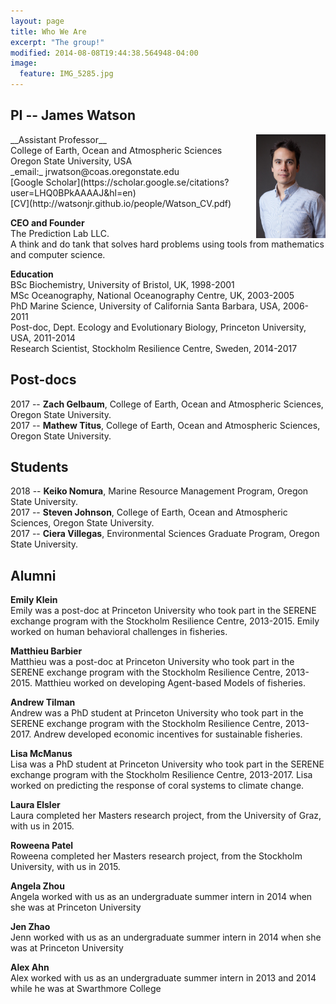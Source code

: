 ```yaml
---
layout: page
title: Who We Are
excerpt: "The group!"
modified: 2014-08-08T19:44:38.564948-04:00
image:
  feature: IMG_5285.jpg
---
```



## PI -- James Watson
<img style="float: right" src="james_watson_lowres_head.jpg" width="22%" />
__Assistant Professor__<br>
College of Earth, Ocean and Atmospheric Sciences<br>
Oregon State University, USA<br>
_email:_ jrwatson@coas.oregonstate.edu<br>
[Google Scholar](https://scholar.google.se/citations?user=LHQ0BPkAAAAJ&hl=en)<br>
[CV](http://watsonjr.github.io/people/Watson_CV.pdf)<br>

__CEO and Founder__<br>
The Prediction Lab LLC.<br>
A think and do tank that solves hard problems using tools from mathematics and computer science.

__Education__<br>
BSc Biochemistry, University of Bristol, UK, 1998-2001<br>
MSc Oceanography, National Oceanography Centre, UK, 2003-2005<br>
PhD Marine Science, University of California Santa Barbara, USA, 2006-2011<br>
Post-doc, Dept. Ecology and Evolutionary Biology, Princeton University, USA, 2011-2014<br>
Research Scientist, Stockholm Resilience Centre, Sweden, 2014-2017<br>

## Post-docs
2017 -- **Zach Gelbaum**, College of Earth, Ocean and Atmospheric Sciences, Oregon State University.<br>
2017 -- **Mathew Titus**, College of Earth, Ocean and Atmospheric Sciences, Oregon State University.<br>

## Students
2018 -- **Keiko Nomura**, Marine Resource Management Program, Oregon State University. <br>
2017 -- **Steven Johnson**, College of Earth, Ocean and Atmospheric Sciences, Oregon State University.<br>
2017 -- **Ciera Villegas**, Environmental Sciences Graduate Program, Oregon State University.

## Alumni
__Emily Klein__<br>
Emily was a post-doc at Princeton University who took part in the SERENE exchange program with the Stockholm Resilience Centre, 2013-2015. Emily worked on human behavioral challenges in fisheries.<br>

__Matthieu Barbier__<br>
Matthieu was a post-doc at Princeton University who took part in the SERENE exchange program with the Stockholm Resilience Centre, 2013-2015. Matthieu worked on developing Agent-based Models of fisheries.<br>

__Andrew Tilman__<br>
Andrew was a PhD student at Princeton University who took part in the SERENE exchange program with the Stockholm Resilience Centre, 2013-2017. Andrew developed economic incentives for sustainable fisheries.<br> 

__Lisa McManus__<br>
Lisa was a PhD student at Princeton University who took part in the SERENE exchange program with the Stockholm Resilience Centre, 2013-2017. Lisa worked on predicting the response of coral systems to climate change.<br>

__Laura Elsler__<br>
Laura completed her Masters research project, from the University of Graz, with us in 2015.<br>

__Roweena Patel__<br>
Roweena completed her Masters research project, from the Stockholm University, with us in 2015.<br>

__Angela Zhou__<br>
Angela worked with us as an undergraduate summer intern in 2014 when she was at Princeton University <br>

__Jen Zhao__<br>
Jenn worked with us as an undergraduate summer intern in 2014 when she was at Princeton University <br>

__Alex Ahn__<br>
Alex worked with us as an undergraduate summer intern in 2013 and 2014 while he was at Swarthmore College <br>

